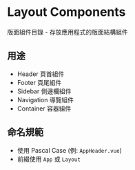# Layout Components

版面組件目錄 - 存放應用程式的版面結構組件

## 用途
- Header 頁首組件
- Footer 頁尾組件
- Sidebar 側邊欄組件
- Navigation 導覽組件
- Container 容器組件

## 命名規範
- 使用 Pascal Case (例: `AppHeader.vue`)
- 前綴使用 `App` 或 `Layout`
